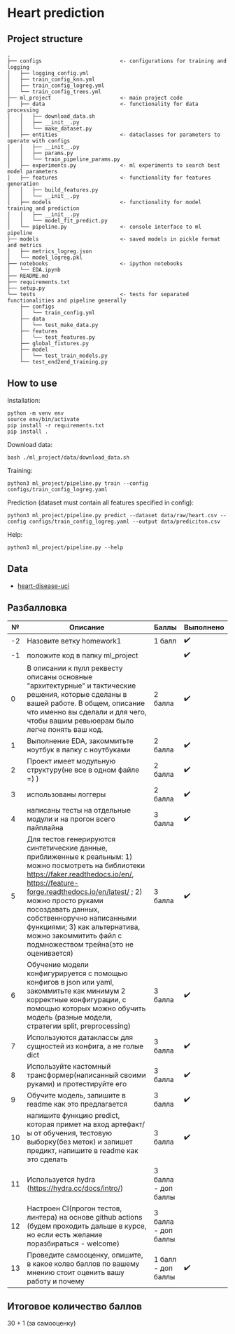 Heart prediction
==============================

## Project structure
~~~
.
├── configs                         <- configurations for training and logging
│   ├── logging_config.yml
│   ├── train_config_knn.yml
│   ├── train_config_logreg.yml
│   └── train_config_trees.yml
├── ml_project                      <- main project code 
│   ├── data                        <- functionality for data processing
│   │   ├── download_data.sh
│   │   ├── __init__.py
│   │   └── make_dataset.py
│   ├── entities                    <- dataclasses for parameters to operate with configs
│   │   ├── __init__.py
│   │   ├── params.py
│   │   └── train_pipeline_params.py
│   ├── experiments.py              <- ml experiments to search best model parameters
│   ├── features                    <- functionality for features generation
│   │   ├── build_features.py
│   │   └── __init__.py
│   ├── models                      <- functionality for model training and prediction
│   │   ├── __init__.py
│   │   └── model_fit_predict.py
│   └── pipeline.py                 <- console interface to ml pipeline
├── models                          <- saved models in pickle format and metrics 
│   ├── metrics_logreg.json
│   └── model_logreg.pkl
├── notebooks                       <- ipython notebooks 
│   └── EDA.ipynb
├── README.md
├── requirements.txt
├── setup.py
└── tests                           <- tests for separated functionalities and pipeline generally
    ├── configs
    │   └── train_config.yml
    ├── data
    │   └── test_make_data.py
    ├── features
    │   └── test_features.py
    ├── global_fixtures.py
    ├── model
    │   └── test_train_models.py
    └── test_end2end_training.py
~~~

## How to use
Installation: 
~~~
python -m venv env
source env/bin/activate
pip install -r requirements.txt
pip install .
~~~
Download data:
~~~
bash ./ml_project/data/download_data.sh
~~~
Training:
~~~
python3 ml_project/pipeline.py train --config configs/train_config_logreg.yaml
~~~
Prediction (dataset must contain all features specified in config):
~~~
python3 ml_project/pipeline.py predict --dataset data/raw/heart.csv --config configs/train_config_logreg.yaml --output data/prediciton.csv
~~~
Help:
~~~
python3 ml_project/pipeline.py --help
~~~


## Data
- [heart-disease-uci](https://www.kaggle.com/ronitf/heart-disease-uci?select=heart.csv)


## Разбалловка

№ | Описание | Баллы | Выполнено
--- | --- | --- | ---
-2 | Назовите ветку homework1 | 1 балл | ✔️
-1 | положите код в папку ml_project | | ✔️
0 | В описании к пулл реквесту описаны основные "архитектурные" и тактические решения, которые сделаны в вашей работе. В общем, описание что именно вы сделали и для чего, чтобы вашим ревьюерам было легче понять ваш код. | 2 балла | ✔️
1 | Выполнение EDA, закоммитьте ноутбук в папку с ноутбуками | 2 балла | ✔️
2 | Проект имеет модульную структуру(не все в одном файле =) ) | 2 балла | ✔️
3 | использованы логгеры | 2 балла | ✔️
4 | написаны тесты на отдельные модули и на прогон всего пайплайна | 3 балла | ✔️
5 | Для тестов генерируются синтетические данные, приближенные к реальным: 1) можно посмотреть на библиотеки https://faker.readthedocs.io/en/, https://feature-forge.readthedocs.io/en/latest/ ; 2) можно просто руками посоздавать данных, собственноручно написанными функциями; 3) как альтернатива, можно закоммитить файл с подмножеством трейна(это не оценивается)  | 3 балла | ✔️
6 | Обучение модели конфигурируется с помощью конфигов в json или yaml, закоммитьте как минимум 2 корректные конфигурации, с помощью которых можно обучить модель (разные модели, стратегии split, preprocessing) | 3 балла | ✔️
7 | Используются датаклассы для сущностей из конфига, а не голые dict | 3 балла | ✔️
8 | Используйте кастомный трансформер(написанный своими руками) и протестируйте его | 3 балла | ✔️
9 | Обучите модель, запишите в readme как это предлагается | 3 балла | ✔️
10 | напишите функцию predict, которая примет на вход артефакт/ы от обучения, тестовую выборку(без меток) и запишет предикт, напишите в readme как это сделать | 3 балла | ✔️
11 | Используется hydra  (https://hydra.cc/docs/intro/) | 3 балла - доп баллы | 
12 | Настроен CI(прогон тестов, линтера) на основе github actions (будем проходить дальше в курсе, но если есть желание поразбираться - welcome) | 3 балла - доп баллы | 
13 | Проведите самооценку, опишите, в какое колво баллов по вашему мнению стоит оценить вашу работу и почему | 1 балл - доп баллы | ✔️

## Итоговое количество баллов
30 + 1 (за самооценку)